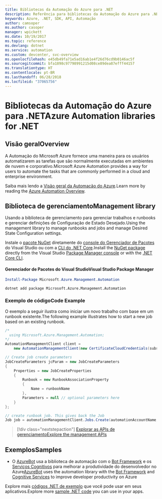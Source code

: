 ```yaml
---
title: Bibliotecas da Automação do Azure para .NET
description: Referência para bibliotecas da Automação do Azure para .NET
keywords: Azure, .NET, SDK, API, Automação
author: camsoper
ms.author: casoper
manager: wpickett
ms.date: 10/19/2017
ms.topic: reference
ms.devlang: dotnet
ms.service: automation
ms.custom: devcenter, svc-overview
ms.openlocfilehash: e45db49fa71e5ad16ab1e4f26d76cd9b0146ac5f
ms.sourcegitcommit: bfa1898c97798991215d08ce89dea87efff44157
ms.translationtype: HT
ms.contentlocale: pt-BR
ms.lasthandoff: 06/28/2018
ms.locfileid: "37065756"
---
```

# <a name="azure-automation-libraries-for-net"></a><span data-ttu-id="cea46-104">Bibliotecas da Automação do Azure para .NET</span><span class="sxs-lookup"><span data-stu-id="cea46-104">Azure Automation libraries for .NET</span></span>

## <a name="overview"></a><span data-ttu-id="cea46-105">Visão geral</span><span class="sxs-lookup"><span data-stu-id="cea46-105">Overview</span></span>

<span data-ttu-id="cea46-106">A Automação do Microsoft Azure fornece uma maneira para os usuários automatizarem as tarefas que são normalmente executadas em ambientes de nuvem e corporativo.</span><span class="sxs-lookup"><span data-stu-id="cea46-106">Microsoft Azure Automation provides a way for users to automate the tasks that are commonly performed in a cloud and enterprise environment.</span></span> 

<span data-ttu-id="cea46-107">Saiba mais lendo a [Visão geral da Automação do Azure](/azure/automation/automation-intro).</span><span class="sxs-lookup"><span data-stu-id="cea46-107">Learn more by reading the [Azure Automation Overview](/azure/automation/automation-intro).</span></span>

## <a name="management-library"></a><span data-ttu-id="cea46-108">Biblioteca de gerenciamento</span><span class="sxs-lookup"><span data-stu-id="cea46-108">Management library</span></span>

<span data-ttu-id="cea46-109">Usando a biblioteca de gerenciamento para gerenciar trabalhos e runbooks e gerenciar definições de Configuração de Estado Desejado.</span><span class="sxs-lookup"><span data-stu-id="cea46-109">Using the management library to manage runbooks and jobs and manage Desired State Configuration settings.</span></span>

<span data-ttu-id="cea46-110">Instale o [pacote NuGet](https://www.nuget.org/packages/Microsoft.Azure.Management.Automation) diretamente do [console do Gerenciador de Pacotes][PackageManager] do Visual Studio ou com a [CLI do .NET Core][DotNetCLI].</span><span class="sxs-lookup"><span data-stu-id="cea46-110">Install the [NuGet package](https://www.nuget.org/packages/Microsoft.Azure.Management.Automation) directly from the Visual Studio [Package Manager console][PackageManager] or with the [.NET Core CLI][DotNetCLI].</span></span>

#### <a name="visual-studio-package-manager"></a><span data-ttu-id="cea46-111">Gerenciador de Pacotes do Visual Studio</span><span class="sxs-lookup"><span data-stu-id="cea46-111">Visual Studio Package Manager</span></span>

```powershell
Install-Package Microsoft.Azure.Management.Automation
```

```bash
dotnet add package Microsoft.Azure.Management.Automation
```

### <a name="code-example"></a><span data-ttu-id="cea46-112">Exemplo de código</span><span class="sxs-lookup"><span data-stu-id="cea46-112">Code Example</span></span>

<span data-ttu-id="cea46-113">O exemplo a seguir ilustra como iniciar um novo trabalho com base em um runbook existente.</span><span class="sxs-lookup"><span data-stu-id="cea46-113">The following example illustrates how to start a new job based on an existing runbook.</span></span>

```csharp
/*
  using Microsoft.Azure.Management.Automation;
*/
AutomationManagementClient client =
    new AutomationManagementClient(new CertificateCloudCredentials(subscriptionId, cert));

// Create job create parameters
JobCreateParameters jcParam = new JobCreateParameters
{
    Properties = new JobCreateProperties
    {
        Runbook = new RunbookAssociationProperty
        {
            Name = runbookName
        },
        Parameters = null // optional parameters here
    }
};

// create runbook job. This gives back the Job
Job job = automationManagementClient.Jobs.Create(automationAccountName, jcParam).Job;
```

> [!div class="nextstepaction"]
> [<span data-ttu-id="cea46-114">Explorar as APIs de gerenciamento</span><span class="sxs-lookup"><span data-stu-id="cea46-114">Explore the management APIs</span></span>](/dotnet/api/overview/azure/automation/management)

## <a name="samples"></a><span data-ttu-id="cea46-115">Exemplos</span><span class="sxs-lookup"><span data-stu-id="cea46-115">Samples</span></span>

* <span data-ttu-id="cea46-116">O [AzureBot](https://github.com/Microsoft/AzureBot) usa a biblioteca de automação com o [Bot Framework](https://docs.microsoft.com/bot-framework/) e os [Serviços Cognitivos](/cognitive-services) para melhorar a produtividade do desenvolvedor no Azure</span><span class="sxs-lookup"><span data-stu-id="cea46-116">[AzureBot](https://github.com/Microsoft/AzureBot) uses the automation library with the [Bot Framework](https://docs.microsoft.com/bot-framework/) and [Cognitive Services](/cognitive-services) to improve developer productivity on Azure</span></span>

<span data-ttu-id="cea46-117">Explore mais [códigos .NET de exemplo](https://azure.microsoft.com/resources/samples/?platform=dotnet) que você pode usar em seus aplicativos.</span><span class="sxs-lookup"><span data-stu-id="cea46-117">Explore more [sample .NET code](https://azure.microsoft.com/resources/samples/?platform=dotnet) you can use in your apps.</span></span>

[PackageManager]: https://docs.microsoft.com/nuget/tools/package-manager-console
[DotNetCLI]: https://docs.microsoft.com/dotnet/core/tools/dotnet-add-package

